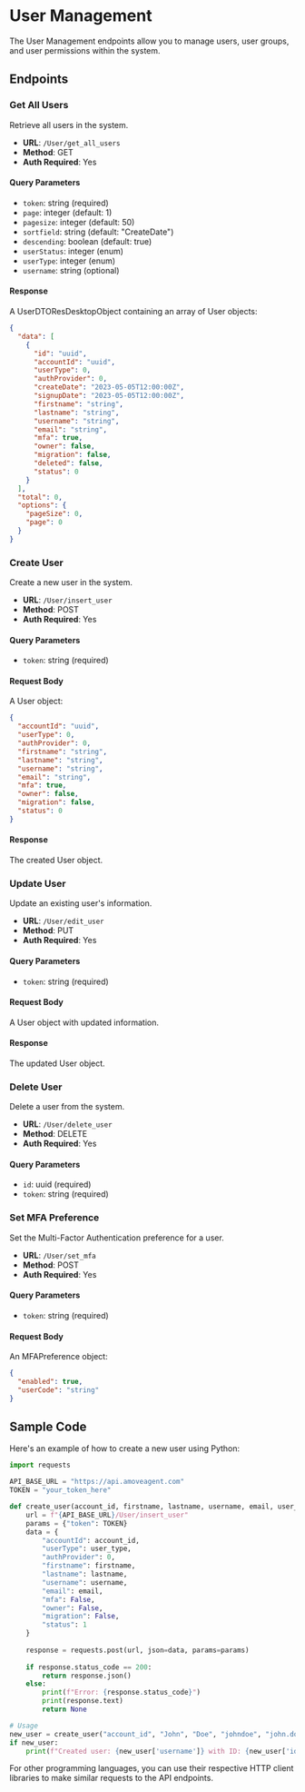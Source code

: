 # User Management

The User Management endpoints allow you to manage users, user groups, and user permissions within the system.

## Endpoints

### Get All Users

Retrieve all users in the system.

- **URL**: `/User/get_all_users`
- **Method**: GET
- **Auth Required**: Yes

#### Query Parameters

- `token`: string (required)
- `page`: integer (default: 1)
- `pagesize`: integer (default: 50)
- `sortfield`: string (default: "CreateDate")
- `descending`: boolean (default: true)
- `userStatus`: integer (enum)
- `userType`: integer (enum)
- `username`: string (optional)

#### Response

A UserDTOResDesktopObject containing an array of User objects:

```json
{
  "data": [
    {
      "id": "uuid",
      "accountId": "uuid",
      "userType": 0,
      "authProvider": 0,
      "createDate": "2023-05-05T12:00:00Z",
      "signupDate": "2023-05-05T12:00:00Z",
      "firstname": "string",
      "lastname": "string",
      "username": "string",
      "email": "string",
      "mfa": true,
      "owner": false,
      "migration": false,
      "deleted": false,
      "status": 0
    }
  ],
  "total": 0,
  "options": {
    "pageSize": 0,
    "page": 0
  }
}
```

### Create User

Create a new user in the system.

- **URL**: `/User/insert_user`
- **Method**: POST
- **Auth Required**: Yes

#### Query Parameters

- `token`: string (required)

#### Request Body

A User object:

```json
{
  "accountId": "uuid",
  "userType": 0,
  "authProvider": 0,
  "firstname": "string",
  "lastname": "string",
  "username": "string",
  "email": "string",
  "mfa": true,
  "owner": false,
  "migration": false,
  "status": 0
}
```

#### Response

The created User object.

### Update User

Update an existing user's information.

- **URL**: `/User/edit_user`
- **Method**: PUT
- **Auth Required**: Yes

#### Query Parameters

- `token`: string (required)

#### Request Body

A User object with updated information.

#### Response

The updated User object.

### Delete User

Delete a user from the system.

- **URL**: `/User/delete_user`
- **Method**: DELETE
- **Auth Required**: Yes

#### Query Parameters

- `id`: uuid (required)
- `token`: string (required)

### Set MFA Preference

Set the Multi-Factor Authentication preference for a user.

- **URL**: `/User/set_mfa`
- **Method**: POST
- **Auth Required**: Yes

#### Query Parameters

- `token`: string (required)

#### Request Body

An MFAPreference object:

```json
{
  "enabled": true,
  "userCode": "string"
}
```

## Sample Code

Here's an example of how to create a new user using Python:

```python
import requests

API_BASE_URL = "https://api.amoveagent.com"
TOKEN = "your_token_here"

def create_user(account_id, firstname, lastname, username, email, user_type):
    url = f"{API_BASE_URL}/User/insert_user"
    params = {"token": TOKEN}
    data = {
        "accountId": account_id,
        "userType": user_type,
        "authProvider": 0,
        "firstname": firstname,
        "lastname": lastname,
        "username": username,
        "email": email,
        "mfa": False,
        "owner": False,
        "migration": False,
        "status": 1
    }
    
    response = requests.post(url, json=data, params=params)
    
    if response.status_code == 200:
        return response.json()
    else:
        print(f"Error: {response.status_code}")
        print(response.text)
        return None

# Usage
new_user = create_user("account_id", "John", "Doe", "johndoe", "john.doe@example.com", 1)
if new_user:
    print(f"Created user: {new_user['username']} with ID: {new_user['id']}")
```

For other programming languages, you can use their respective HTTP client libraries to make similar requests to the API endpoints.

